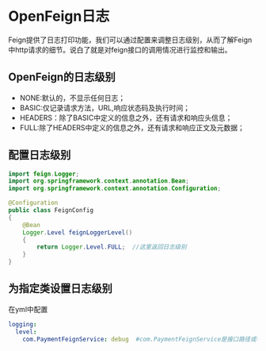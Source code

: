 # OpenFeign日志

Feign提供了日志打印功能，我们可以通过配置来调整日志级别，从而了解Feign 中http请求的细节。说白了就是对feign接口的调用情况进行监控和输出。  



## OpenFeign的日志级别

- NONE:默认的，不显示任何日志；
- BASIC:仅记录请求方法，URL,响应状态码及执行时间；
- HEADERS：除了BASIC中定义的信息之外，还有请求和响应头信息；
- FULL:除了HEADERS中定义的信息之外，还有请求和响应正文及元数据；





##  配置日志级别

```java
import feign.Logger;
import org.springframework.context.annotation.Bean;
import org.springframework.context.annotation.Configuration;

@Configuration
public class FeignConfig
{
    @Bean
    Logger.Level feignLoggerLevel()
    {
        return Logger.Level.FULL;  //这里返回日志级别
    }
}
```



## 为指定类设置日志级别

在yml中配置

```yaml
logging:
  level:
    com.PaymentFeignService: debug  #com.PaymentFeignService是接口路径或者类路径
```

